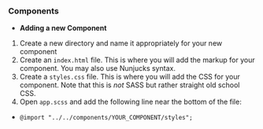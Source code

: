 ### Components
- **Adding a new Component**
1. Create a new directory and name it appropriately for your new component
2. Create an `index.html` file. This is where you will add the markup for your component. You may also use Nunjucks syntax.
3. Create a `styles.css` file. This is where you will add the CSS for your component. Note that this is *not* SASS but rather straight old school CSS.
4. Open `app.scss` and add the following line near the bottom of the file:
-  `@import "../../components/YOUR_COMPONENT/styles";`
